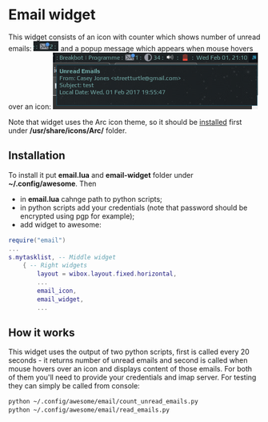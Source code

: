 # Email widget

This widget consists of an icon with counter which shows number of unread emails: ![email icon](./em-wid-1.png)
and a popup message which appears when mouse hovers over an icon: ![email popup](./em-wid-2.png)

Note that widget uses the Arc icon theme, so it should be [installed](https://github.com/horst3180/arc-icon-theme#installation) first under **/usr/share/icons/Arc/** folder.

## Installation

To install it put **email.lua** and **email-widget** folder under **~/.config/awesome**. Then 

 - in **email.lua** cahnge path to python scripts;
 - in python scripts add your credentials (note that password should be encrypted using pgp for example);
 - add widget to awesome:

```lua
require("email")
...
s.mytasklist, -- Middle widget
	{ -- Right widgets
    	layout = wibox.layout.fixed.horizontal,
		...
		email_icon,
        email_widget,
		...      
```

## How it works

This widget uses the output of two python scripts, first is called every 20 seconds - it returns number of unread emails and second is called when mouse hovers over an icon and displays content of those emails. For both of them you'll need to provide your credentials and imap server. For testing they can simply be called from console:

``` bash
python ~/.config/awesome/email/count_unread_emails.py 
python ~/.config/awesome/email/read_emails.py 
```